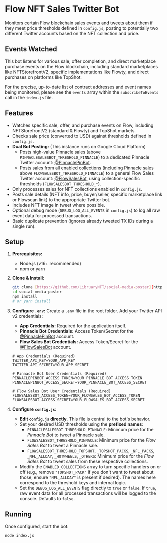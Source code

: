 # Flow NFT Sales Twitter Bot

Monitors certain Flow blockchain sales events and tweets about them if they meet price thresholds defined in `config.js`, posting to potentially two different Twitter accounts based on the NFT collection and price.

## Events Watched

This bot listens for various sale, offer completion, and direct marketplace purchase events on the Flow blockchain, including standard marketplaces like NFTStorefrontV2, specific implementations like Flowty, and direct purchases on platforms like TopShot.

For the precise, up-to-date list of contract addresses and event names being monitored, please see the `events` array within the `subscribeToEvents` call in the `index.js` file.

## Features

- Watches specific sale, offer, and purchase events on Flow, including NFTStorefrontV2 (standard & Flowty) and TopShot markets.
- Checks sale price (converted to USD) against thresholds defined in `config.js`.
- **Dual Bot Posting:** (This instance runs on Google Cloud Platform)
  - Posts high-value Pinnacle sales (above `PINNACLESALESBOT_THRESHOLD_PINNACLE`) to a dedicated Pinnacle Twitter account: [@PinnaclePinBot](https://x.com/PinnaclePinBot).
  - Posts sales from all enabled collections (including Pinnacle sales above `FLOWSALESBOT_THRESHOLD_PINNACLE`) to a general Flow Sales Twitter account: [@FlowSalesBot](https://x.com/FlowSalesBot), using collection-specific thresholds (`FLOWSALESBOT_THRESHOLD_*`).
- Only processes sales for NFT collections enabled in `config.js`.
- Posts sale details (NFT info, price, buyer/seller, specific marketplace link or Flowscan link) to the appropriate Twitter bot.
- Includes NFT image in tweet where possible.
- Optional debug mode (`DEBUG_LOG_ALL_EVENTS` in `config.js`) to log all raw event data for processed transactions.
- Basic duplicate prevention (ignores already tweeted TX IDs during a single run).

## Setup

1.  **Prerequisites:**

    - Node.js (v16+ recommended)
    - npm or yarn

2.  **Clone & Install:**

    ```bash
    git clone [https://github.com/LibruaryNFT/social-media-poster](https://github.com/LibruaryNFT/social-media-poster)
    cd social-media-poster
    npm install
    # or yarn install
    ```

3.  **Configure `.env`:**
    Create a `.env` file in the root folder. Add your Twitter API v2 credentials:

    - **App Credentials:** Required for the application itself.
    - **Pinnacle Bot Credentials:** Access Token/Secret for the [@PinnaclePinBot](https://x.com/PinnaclePinBot) account.
    - **Flow Sales Bot Credentials:** Access Token/Secret for the [@FlowSalesBot](https://x.com/FlowSalesBot) account.

    ```dotenv
    # App Credentials (Required)
    TWITTER_API_KEY=YOUR_APP_KEY
    TWITTER_API_SECRET=YOUR_APP_SECRET

    # Pinnacle Bot User Credentials (Required)
    PINNACLEPINBOT_ACCESS_TOKEN=YOUR_PINNACLE_BOT_ACCESS_TOKEN
    PINNACLEPINBOT_ACCESS_SECRET=YOUR_PINNACLE_BOT_ACCESS_SECRET

    # Flow Sales Bot User Credentials (Required)
    FLOWSALESBOT_ACCESS_TOKEN=YOUR_FLOWSALES_BOT_ACCESS_TOKEN
    FLOWSALESBOT_ACCESS_SECRET=YOUR_FLOWSALES_BOT_ACCESS_SECRET
    ```

4.  **Configure `config.js`:**
    - **Edit `config.js` directly.** This file is central to the bot's behavior.
    - Set your desired USD thresholds using the **prefixed names**:
      - `PINNACLESALESBOT_THRESHOLD_PINNACLE`: Minimum price for the _Pinnacle Bot_ to tweet a Pinnacle sale.
      - `FLOWSALESBOT_THRESHOLD_PINNACLE`: Minimum price for the _Flow Sales Bot_ to tweet a Pinnacle sale.
      - `FLOWSALESBOT_THRESHOLD_TOPSHOT`, `_TOPSHOT_PACKS`, `_NFL_PACKS`, `_NFL_ALLDAY`, `_HOTWHEELS`, `_OTHERS`: Minimum price for the _Flow Sales Bot_ to tweet sales from these respective collections.
    - Modify the `ENABLED_COLLECTIONS` array to turn specific handlers on or off (e.g., remove `"TOPSHOT_PACK"` if you don't want to tweet about those, ensure `"NFL_ALLDAY"` is present if desired). The names here correspond to the threshold keys and internal logic.
    - Set the `DEBUG_LOG_ALL_EVENTS` flag directly to `true` or `false`. If `true`, raw event data for all processed transactions will be logged to the console. Defaults to `false`.

## Running

Once configured, start the bot:

```bash
node index.js
```
